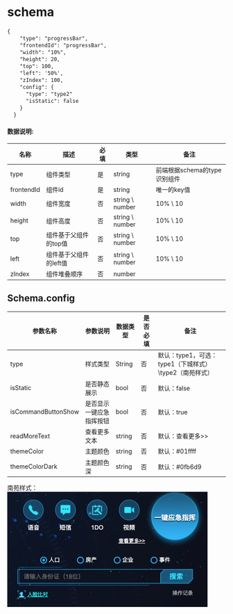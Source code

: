 # schema
```
{
    "type": "progressBar",
    "frontendId": "progressBar",
    "width": "10%",
    "height": 20,
    "top": 100,
    "left": '50%',
    "zIndex": 100,
    "config": {
      "type": "type2"
      "isStatic": false
    }
  }
```

#### 数据说明:

| 名称 | 描述 | 必填 | 类型 | 备注 |
|--|--|--|--|--|
| type | 组件类型 | 是 | string | 前端根据schema的type识别组件 |
| frontendId | 组件id | 是 | string | 唯一的key值 |
| width | 组件宽度 | 否 | string \ number | 10% \ 10 |
| height | 组件高度 | 否 | string \ number | 10% \ 10 |
| top | 组件基于父组件的top值 | 否 | string \ number | 10% \ 10 |
| left | 组件基于父组件的left值 | 否 | string \ number | 10% \ 10 |
| zIndex | 组件堆叠顺序 | 否 | number |  |


## Schema.config
| 参数名称 | 参数说明 | 数据类型 | 是否必填 | 备注 |
|--|--|--|--| -- |
| type | 样式类型 | String | 否 | 默认：type1，可选：type1（下城样式）\type2（南苑样式） |
| isStatic | 是否静态展示 | bool | 否 | 默认：false |
| isCommandButtonShow | 是否显示一键应急指挥按钮 | bool | 否 | 默认：true |
| readMoreText | 查看更多文本 | string | 否 | 默认：查看更多>> |
| themeColor | 主题颜色 | string | 否 | 默认：#01ffff |
| themeColorDark | 主题颜色深 | string | 否 | 默认：#0fb6d9 |

南苑样式：
![image.png](/.attachments/image-f33d4558-2d12-4562-af0f-abe6962eaeb8.png)
